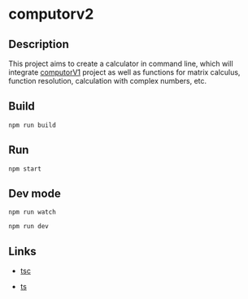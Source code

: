 # computorv2

## Description

This project aims to create a calculator in command line, which will integrate [computorV1](https://github.com/ilkou/computorv1) project as well as functions for matrix calculus, function resolution, calculation with complex numbers, etc.

## Build

```
npm run build
```

## Run

```
npm start
```

## Dev mode

```
npm run watch
```

```
npm run dev
```

## Links

* [tsc](https://www.typescriptlang.org/docs/handbook/compiler-options.html)

* [ts](https://www.typescriptlang.org/docs/handbook/typescript-in-5-minutes.html)

